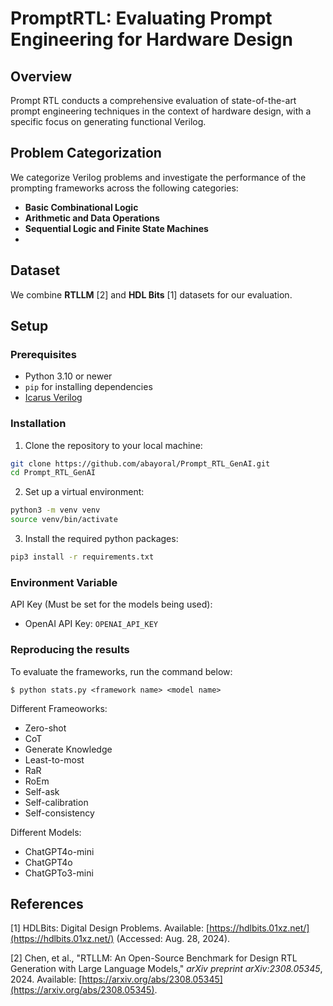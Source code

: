 # PromptRTL: Evaluating Prompt Engineering for Hardware Design
## Overview

Prompt RTL conducts a comprehensive evaluation of state-of-the-art prompt engineering techniques in the context of hardware design, with a specific focus on generating functional Verilog. 

## Problem Categorization

We categorize Verilog problems and investigate the performance of the prompting frameworks across the following categories:

- **Basic Combinational Logic**
- **Arithmetic and Data Operations**
- **Sequential Logic and Finite State Machines**
- 
## Dataset

We combine **RTLLM** [2] and **HDL Bits** [1] datasets for our evaluation.

## Setup

### Prerequisites

- Python 3.10 or newer
- `pip` for installing dependencies
- [Icarus Verilog](https://github.com/steveicarus/iverilog)

### Installation

1.  Clone the repository to your local machine:
```sh
git clone https://github.com/abayoral/Prompt_RTL_GenAI.git
cd Prompt_RTL_GenAI
```

2.  Set up a virtual environment:
```sh
python3 -m venv venv
source venv/bin/activate
```
3.  Install the required python packages:
```sh
pip3 install -r requirements.txt
```

### Environment Variable
API Key (Must be set for the models being used):
 - OpenAI API Key: `OPENAI_API_KEY`

### Reproducing the results 

To evaluate the frameworks, run the command below:
```console
$ python stats.py <framework name> <model name>
```

Different Frameoworks: 
- Zero-shot
- CoT
- Generate Knowledge
- Least-to-most
- RaR 
- RoEm
- Self-ask
- Self-calibration
- Self-consistency

Different Models:
- ChatGPT4o-mini
- ChatGPT4o
- ChatGPTo3-mini

## References

[1] HDLBits: Digital Design Problems. Available: [https://hdlbits.01xz.net/](https://hdlbits.01xz.net/) (Accessed: Aug. 28, 2024).

[2] Chen, et al., "RTLLM: An Open-Source Benchmark for Design RTL Generation with Large Language Models," *arXiv preprint arXiv:2308.05345*, 2024. Available: [https://arxiv.org/abs/2308.05345](https://arxiv.org/abs/2308.05345).

